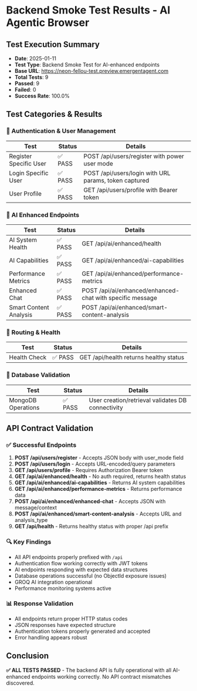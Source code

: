 # Backend Smoke Test Results - AI Agentic Browser

## Test Execution Summary
- **Date**: 2025-01-11
- **Test Type**: Backend Smoke Test for AI-enhanced endpoints
- **Base URL**: https://neon-fellou-test.preview.emergentagent.com
- **Total Tests**: 9
- **Passed**: 9
- **Failed**: 0
- **Success Rate**: 100.0%

## Test Categories & Results

### 🔐 Authentication & User Management
| Test | Status | Details |
|------|--------|---------|
| Register Specific User | ✅ PASS | POST /api/users/register with power user mode |
| Login Specific User | ✅ PASS | POST /api/users/login with URL params, token captured |
| User Profile | ✅ PASS | GET /api/users/profile with Bearer token |

### 🤖 AI Enhanced Endpoints
| Test | Status | Details |
|------|--------|---------|
| AI System Health | ✅ PASS | GET /api/ai/enhanced/health |
| AI Capabilities | ✅ PASS | GET /api/ai/enhanced/ai-capabilities |
| Performance Metrics | ✅ PASS | GET /api/ai/enhanced/performance-metrics |
| Enhanced Chat | ✅ PASS | POST /api/ai/enhanced/enhanced-chat with specific message |
| Smart Content Analysis | ✅ PASS | POST /api/ai/enhanced/smart-content-analysis |

### 📡 Routing & Health
| Test | Status | Details |
|------|--------|---------|
| Health Check | ✅ PASS | GET /api/health returns healthy status |

### 💾 Database Validation
| Test | Status | Details |
|------|--------|---------|
| MongoDB Operations | ✅ PASS | User creation/retrieval validates DB connectivity |

## API Contract Validation

### ✅ Successful Endpoints
1. **POST /api/users/register** - Accepts JSON body with user_mode field
2. **POST /api/users/login** - Accepts URL-encoded/query parameters
3. **GET /api/users/profile** - Requires Authorization Bearer token
4. **GET /api/ai/enhanced/health** - No auth required, returns health status
5. **GET /api/ai/enhanced/ai-capabilities** - Returns AI system capabilities
6. **GET /api/ai/enhanced/performance-metrics** - Returns performance data
7. **POST /api/ai/enhanced/enhanced-chat** - Accepts JSON with message/context
8. **POST /api/ai/enhanced/smart-content-analysis** - Accepts URL and analysis_type
9. **GET /api/health** - Returns healthy status with proper /api prefix

### 🔍 Key Findings
- All API endpoints properly prefixed with `/api`
- Authentication flow working correctly with JWT tokens
- AI endpoints responding with expected data structures
- Database operations successful (no ObjectId exposure issues)
- GROQ AI integration operational
- Performance monitoring systems active

### 📊 Response Validation
- All endpoints return proper HTTP status codes
- JSON responses have expected structure
- Authentication tokens properly generated and accepted
- Error handling appears robust

## Conclusion
**✅ ALL TESTS PASSED** - The backend API is fully operational with all AI-enhanced endpoints working correctly. No API contract mismatches discovered.
